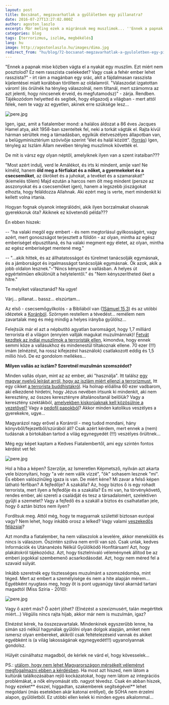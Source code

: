 ```yaml
---
layout: post
title: Bocsánat, megzavarhatlak a gyűlöletben egy pillanatra?
date: 2016-07-27T13:27:02.000Z
author: agoston_laszlo
excerpt: Már meting ezek a migránsok meg muszlimok... ''Ennek a papnak mise közben vágta el a nyakát egy muszlim. Ezt miért nem posztolod? Ez nem rasszista cselekedet? Vagy csak a fehér ember lehet rasszista'' - írt rám magánban egy srác, akit előtte törölnöm kellett az oldalamról.
categories: blog
tags: [terrorizmus, iszlám, megbékélés]
lang: hu
image: http://agostonlaszlo.hu/images/dima.jpg
redirect_from: "hu/blog/72-bocsanat-megzavarhatlak-a-gyuloletben-egy-pillanatra"
---
```

"Ennek a papnak mise közben vágta el a nyakát egy muszlim. Ezt miért nem posztolod? Ez nem rasszista cselekedet? Vagy csak a fehér ember lehet rasszista?" - írt rám a magánban egy srác, akit a fájdalmasan rasszista kijelentései miatt korábban töröltem az oldalamról. "Válaszodat izgatottan várom! (és örülnék ha tényleg válaszolnál, nem tiltanál, mert számomra az azt jelenti, hogy nincsenek érveid, és megfutamodsz)" - zárja. Rendben. Tájékozódom helyetted és segítek, hogy eligazodj a világban - mert attól félek, nem te vagy az egyetlen, akinek erre szüksége lesz...

![pere.jpg]({{site.baseurl}}/images/pere.jpg)

Igen, igaz, amit a fiatalember mond: a halálos áldozat a 86 éves Jacques Hamel atya, akit 1958-ban szenteltek fel, neki a torkát vágták el. Rajta kívül hárman sérültek meg a támadásban, egyikük életveszélyes állapotban van, a belügyminisztérium szóvivője szerint “élet és halál között”. (<a href="http://24.hu/kulfold/2016/07/26/keses-tamadok-raboltak-el-ket-papot-franciaorszagban/" target="_blank">forrás</a>) Igen, tényleg az Iszlám Állam nevében tényleg muszlimok követték el.

De mit is vársz egy olyan néptől, amelyiknek ilyen van a szent irataiban???

"Most azért indulj, verd le Amálékot, és irts ki mindent, amije van! Ne kíméld, hanem **öld meg a férfiakat és a nőket, a gyermekeket és a csecsemőket**, az ökröket és a juhokat, a tevéket és a szamarakat!" (kiemelés tőlem) Majd ezután a harcos nem ölt meg mindent (persze az asszonyokat és a csecsemőket igen), hanem a legszebb jószágokat elhozta, hogy feláldozza Allahnak. Aki ezért meg is verte, mert mindenkit ki kellett volna irtania.

Hogyan fognak olyanok integrálódni, akik ilyen borzalmakat olvasnak gyerekkoruk óta? Akiknek ez követendő példa???

Én ebben hiszek:

-- "ha valaki megöl egy embert - és nem megtorlásul gyilkosságért, vagy azért, mert gonoszságot terjesztett a földön - az olyan, mintha az egész emberiséget elpusztítaná, és ha valaki megment egy életet, az olyan, mintha az egész emberiséget mentené meg."

-- "...akik hittek, és az állhatatosságot és türelmet tanácsolják egymásnak, és a jámborságot és irgalmasságot tanácsolják egymásnak. Ők azok, akik a jobb oldalon lesznek."-"Nincs kényszer a vallásban. A helyes út egyértelműen elkülönült a helytelentől." és "Nem kényszerítheted őket a hitre."

Te melyiket választanád? Na ugye!

Várj... pillanat... bassz... elszúrtam...

Az első - csecsemőgyilkolós - a Bibliából van ([1Sámuel 15,3](http://szentiras.hu/UF/1S%C3%A1m15)) és az utóbbi idézetek a [Koránból](http://magyariszlam.hu/mikmagyar/news.php?readmore=160). Szörnyen restellem a tévedést... remélem nem zavartalak meg és még mindig a helyes irányba gyűlölsz...

Felejtsük már el azt a népbutító agyatlan baromságot, hogy 1,7 milliárd terrorista él a világon (ennyien vallják magukat muzulmánnak)! [Fetvát kezdtek az indiai muszlimok a terroristák ellen](http://www.independent.co.uk/news/world/asia/70000-indian-muslim-clerics-issue-fatwa-against-isis-the-taliban-al-qaida-and-other-terror-groups-a6768191.html?cmpid=facebook-post), kimondva, hogy ennek semmi köze a vallásukhoz és mindenestül tiltakoznak ellene. 70 ezer (!!!) imám (elnézést, ha rossz kifejezést használok) csatlakozott eddig és 1,5 millió hívő. De ez gondolom mellékes...

**Milyen vallás az iszlám? Szeretnél muzulmán szomszédot?**

Minden vallás olyan, mint az az ember, aki "használja". Itt találsz [egy magyar nyelvű leírást arról, hogy az iszlám miért ellenzi a terrorizmust.](http://magyariszlam.hu/mikmagyar/news.php?readmore=160) Itt egy cikket [a terrorista buddhistákról](http://world.time.com/2013/06/20/extremist-buddhist-monks-fight-oppression-with-violence/). Ha holnap előállna 60 ezer vadbarom, aki elkezdené hirdetni, hogy Jézus nevében írtsunk ki mindenkit, aki nem keresztény, az összes keresztényre általánosítanál belőlük? Vagy a keresztény szektákból, [amelyekben kiskorúaknak kell közösülnie a vezetővel?](http://ujszo.com/napilap/velemeny-es-hatter/2013/04/19/husz-eve-tortent-a-wacoi-szektadrama) Vagy a [pedofil papokból](http://www.origo.hu/nagyvilag/20140506-2004-ota-848-pedofil-papot-zart-ki-a-katolikus-egyhaz.html)? Akkor minden katolikus veszélyes a gyerekekre, ugye...

Magyarázol nagy erővel a Koránról - meg tudod mondani, hány könyvből/fejezetből/szúrából áll? Csak azért kérdem, mert ennek a (nem) tudásnak a birtokában tartod a világ egynegyedét (!!!) veszélyes őrültnek...

Még egy képet kaptam a Kedves Fiatalembertől, ami egy szintén fontos kérdést vet fel:

![pere.jpg]({{site.baseurl}}/images/akvarium.jpg)

Hol a hiba a képen? Szerzője, az Ismeretlen Képmetsző, nyilván azt akarta vele bizonyítani, hogy "a vér nem válik vízzé", "ők" sohasem lesznek "mi". És ebben valószínűleg igaza is van. De miért kéne? Mi zavar a felső képen látható férfiban? A fejfedője? A szakálla? Az, hogy biztos ő is egy rohadt terrorista, mert ilyen a fejfedője és a szakálla? És mi van, ha törvénykövető, rendes ember, aki szereti a családját és tesz a társadalomért, szelektíven gyűjti a szemetet? Vagy a fejfedő és a szakáll a biztos és csalhatatlan jele, hogy ő aztán biztos nem ilyen?

Fordítsuk meg. Attól még, hogy te magyarnak születtél biztosan európai vagy? Nem lehet, hogy inkább orosz a lelked? Vagy valami [veszekedős félázsiai](http://24.hu/belfold/2012/07/26/orban-veszekedos-felazsiai-nep-a-magyar/)?

Azt mondta a fiatalember, ha nem válaszolok a levelére, akkor menekülök és nincs is válaszom. Őszintén szólva nem erről van szó. Csak unlak, kedves Információk és Utánanézés Nélkül Gyűlölködő Honfitársam! Azt, hogy plakátokról tájékozódsz. Azt, hogy tisztelnivaló véleménynek állítod be az emberi jogokkal szembemenő acsarkodásodat. Azt, hogy nem méred fel a szavaid súlyát.

Inkább szeretnék egy tisztességes muzulmánt a szomszédomba, mint téged. Mert az embert a személyisége és nem a hite alapján mérem...
Egyébként nyugtass meg, hogy őt is pont ugyanúgy távol akarnád tartani magadtól (Miss Szíria - 2010):

![pere.jpg]({{site.baseurl}}/images/dima.jpg)

Vagy ő azért más? Ő azért jöhet? (Elnézést a szexizmusért, talán megértitek miért...) Végülis nincs rajta hijab, akkor már nem is muzulmán, igaz?

Elnézést kérek, ha összezavartalak. Mindenkinek egyszerűbb lenne, ha simán szó nélkül hagynálak gyűlölni olyan dolgok alapján, amiket nem ismersz olyan embereket, akikről csak feltételezéseid vannak és akiket egyébként is (a világ lakosságának egynegyedét!!!) ugyanolyannak gondolsz.

Hülyét csinálhatsz magadból, de kérlek ne várd el, hogy kövesselek...

PS.: [utálom, hogy nem lehet Magyarországon mérsékelt véleményt megfogalmazni ebben a kérdésben](http://agostonlaszlo.hu/blog/nem-vagyok-hulye-attol-meg-hogy-nem-kiabalok). Ha most azt hiszed, nem látom a kultúrák találkozásában rejlő kockázatokat, hogy nem látom az integrációs problémákat, a nők elnyomását stb. nagyot tévedsz. Csak én abban hiszek, hogy ezeket** ésszel, higgadtan, szakemberek segítségével** lehet megoldani (más esetekben akár katonai eréllyel), de SOHA nem érzelmi alapon, gyűlöletből. Ez utóbbi ellen kelek ki minden egyes alkalommal...
